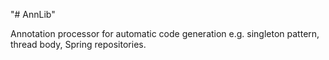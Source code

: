 "# AnnLib" 

Annotation processor for automatic code generation e.g. singleton pattern, thread body, Spring repositories.
